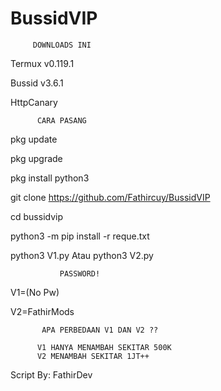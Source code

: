 # BussidVIP


         DOWNLOADS INI

Termux v0.119.1

Bussid v3.6.1

HttpCanary 



          CARA PASANG
          

pkg update

pkg upgrade

pkg install python3

git clone https://github.com/Fathircuy/BussidVIP

cd bussidvip

python3 -m pip install -r reque.txt

python3 V1.py Atau python3 V2.py




               PASSWORD!

V1=(No Pw)

V2=FathirMods


           APA PERBEDAAN V1 DAN V2 ??

          V1 HANYA MENAMBAH SEKITAR 500K
          V2 MENAMBAH SEKITAR 1JT++


Script By: FathirDev

